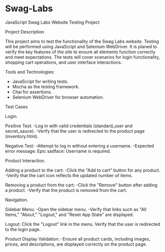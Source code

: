 # Swag-Labs
JavaScript Swag Labs Website Testing Project

Project Description

This project aims to test the functionality of the Swag Labs website. Testing will be performed using JavaScript and Selenium WebDriver.
It is planed to verify the key features of the site to ensure all elements function correctly and meet expectations. The tests will cover scenarios for login functionality, shopping cart operations, and user interface interactions.

Tools and Technologies:

- JavaScript for writing tests.
- Mocha as the testing framework.
- Chai for assertions.
- Selenium WebDriver for browser automation.

Test Cases

Login.

Positive Test:
-Log in with valid credentials (standard_user and secret_sauce).
-Verify that the user is redirected to the product page (inventory.html).

Negative Test:
-Attempt to log in without entering a username.
-Expected error message: Epic sadface: Username is required.

Product Interaction.

Adding a product to the cart:
-Click the "Add to cart" button for any product.
-Verify that the cart icon reflects the updated number of items.

Removing a product from the cart:
-Click the "Remove" button after adding a product.
-Verify that the product is removed from the cart.

Navigation.

Sidebar Menu:
-Open the sidebar menu.
-Verify that links such as "All Items," "About," "Logout," and "Reset App State" are displayed.

Logout:
Click the "Logout" link in the menu.
Verify that the user is redirected to the login page.

Product Display Validation:
-Ensure all product cards, including images, prices, and descriptions, are displayed correctly on the product page.
